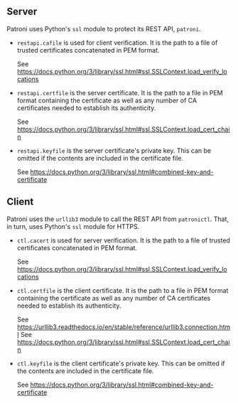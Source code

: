 <!--
 Copyright 2021 Crunchy Data Solutions, Inc.
 Licensed under the Apache License, Version 2.0 (the "License");
 you may not use this file except in compliance with the License.
 You may obtain a copy of the License at

 http://www.apache.org/licenses/LICENSE-2.0

 Unless required by applicable law or agreed to in writing, software
 distributed under the License is distributed on an "AS IS" BASIS,
 WITHOUT WARRANTIES OR CONDITIONS OF ANY KIND, either express or implied.
 See the License for the specific language governing permissions and
 limitations under the License.
-->

Server
------

Patroni uses Python's `ssl` module to protect its REST API, `patroni`.

- `restapi.cafile` is used for client verification. It is the path to a file of
  trusted certificates concatenated in PEM format.

  See https://docs.python.org/3/library/ssl.html#ssl.SSLContext.load_verify_locations

- `restapi.certfile` is the server certificate. It is the path to a file in PEM
  format containing the certificate as well as any number of CA certificates
  needed to establish its authenticity.

  See https://docs.python.org/3/library/ssl.html#ssl.SSLContext.load_cert_chain

- `restapi.keyfile` is the server certificate's private key. This can be omitted
  if the contents are included in the certificate file.

  See https://docs.python.org/3/library/ssl.html#combined-key-and-certificate


Client
------

Patroni uses the `urllib3` module to call the REST API from `patronictl`. That,
in turn, uses Python's `ssl` module for HTTPS.

- `ctl.cacert` is used for server verification. It is the path to a file of
  trusted certificates concatenated in PEM format.

  See https://docs.python.org/3/library/ssl.html#ssl.SSLContext.load_verify_locations

- `ctl.certfile` is the client certificate. It is the path to a file in PEM
  format containing the certificate as well as any number of CA certificates
  needed to establish its authenticity.

  See https://urllib3.readthedocs.io/en/stable/reference/urllib3.connection.html
  See https://docs.python.org/3/library/ssl.html#ssl.SSLContext.load_cert_chain

- `ctl.keyfile` is the client certificate's private key. This can be omitted
  if the contents are included in the certificate file.

  See https://docs.python.org/3/library/ssl.html#combined-key-and-certificate
